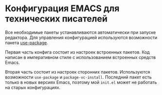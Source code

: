 # Конфигурация EMACS для технических писателей

Все необходимые пакеты устанавливаются автоматически при запуске редактора.
Для управления конфигурацией используются возможности пакета [use-package](https://www.gnu.org/software/emacs/manual/html_mono/use-package.html).

Первая часть конфига состоит из настроек встроенных пакетов. Код написан в императивном стиле с использованием встроенных средств Emacs.

Вторая часть состоит из настроек сторонних пакетов. Используются возможности `use-package` и `package-vc-install`. Последний пакет есть только в новых версиях Emacs, поэтому мой `init.el` может не работать на старых конфигурациях.
